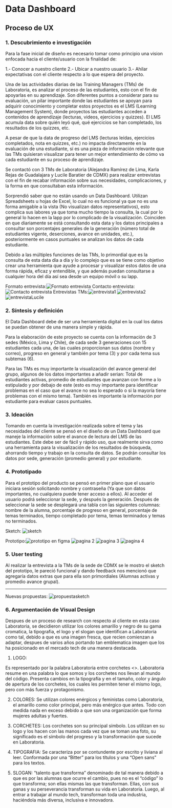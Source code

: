 # **Data Dashboard**

## **Proceso de UX**


### **1. Descubrimiento e investigación**
Para la fase inicial de diseño es necesario tomar como principio una vision enfocada hacia el cliente/usuario con la finalidad de:  

1.- Conocer a nuestro cliente
2.- Ubicar a nuestro usuario
3.- Ahilar expectativas con el cliente respecto a lo que espera del proyecto.

Una de las actividades diarias de las Training Managers (TMs) de Laboratoria, es analizar el proceso de las estudiantes, esto con el fin de apoyarlas en su aprendizaje. Son diferentes puntos a considerar para su evaluación, un pilar importante donde las estudiantes se apoyan para adquirir conocimiento y completar estos proyectos es el LMS (Learning Management System), donde proyectos las estudiantes acceden a contenidos de aprendizaje (lecturas, videos, ejercicios y quizzes). El LMS acumula data sobre quién leyó qué, qué ejercicios se han completado, los resultados de los quizzes, etc.

A pesar de que la data de progreso del LMS (lecturas leídas, ejercicios completados, nota en quizzes, etc.) no impacta directamente en la evaluación de una estudiante, sí es una pieza de información relevante que las TMs quisieran visualizar para tener un mejor entendimiento de cómo va cada estudiante en su proceso de aprendizaje.

Se contactó con 3 TMs de Laboratoria (Alejandra Ramírez de Lima, Karla Rejas de Guadalajara y Lucile Baratier de CDMX) para realizar entrevistas con el fin de recabar información sobre sus necesidades, complicaciones, y la forma en que consultaban esta información.

Sorprendió saber que no están usando un Data Dashboard. Utilizan Spreadsheets u hojas de Excel, lo cual no es funcional ya que no es una forma amigable a la vista (No visualizan datos representativos), esto complica sus labores ya que toma mucho tiempo la consulta, la cual por lo general lo hacen en la lapp por lo complicado de la visualización. Coinciden en que diariamente se está consultando esta data y los datos principales a consultar son porcentajes generales de la generación (número total de estudiantes vigente, deserciones, avance en unidades, etc.), posteriormente en casos puntuales se analizan los datos de cada estudiante.

Debido a las múltiples funciones de las TMs, lo primordial que es la consulta de esta data día a día y lo complejo que es se tiene como objetivo crear una herramienta que ayude a procesar y visualizar estos datos de una forma rápida, eficaz y entendible, y que además puedan consultarse a cualquier hora del día así sea desde un equipo móvil o su lapp.

Formato entrevista:![Formato entrevista](https://github.com/Sanmc84/cdmx-2018-06-bc-core-am-data-dashboard/blob/master/ux/img/FormatoEntrevista.png)
Contacto entrevista:![Contacto entrevista](https://github.com/Sanmc84/cdmx-2018-06-bc-core-am-data-dashboard/blob/master/ux/img/contactandoEntrevista.png)
Entrevistas TMs:![entrevista1](https://github.com/Sanmc84/cdmx-2018-06-bc-core-am-data-dashboard/blob/master/ux/img/entrevista2.png)
![entrevista2](https://github.com/Sanmc84/cdmx-2018-06-bc-core-am-data-dashboard/blob/master/ux/img/entrevista1.png])                
![entrevistaLucile](https://github.com/Sanmc84/cdmx-2018-06-bc-core-am-data-dashboard/blob/master/ux/img/entrevistaLucile.jpg)


### **2. Síntesis y definición**

El Data Dashboard debe de ser una herramienta digital en la cual los datos se puedan obtener de una manera simple y rápida.

Para la elaboración de este proyecto se cuenta con la información de 3 sedes (México, Lima y Chile), de cada sede 3 generaciones con 15 estudiantes cada una, de las cuales proporcionan sus datos (nombre y correo), progreso en general y también por tema (3) y por cada tema sus subtemas (6).

Para las TMs es muy importante la visualización del avance general del grupo, algunos de los datos importantes a añadir serian: Total de estudiantes activas, promedio de estudiantes que avanzan con forme a lo estipulado y por debajo de este (esto es muy importante para identificar problemas en el caso que el avance no sea lo esperado o si la mayoría tiene problemas con el mismo tema). También es importante la información por estudiante para evaluar casos puntuales.


### **3. Ideación**

Tomando en cuenta la investigación realizada sobre el tema y las necesidades del cliente se pensó en el diseño de un Data Dashboard que maneje la información sobre el avance de lectura del LMS de las estudiantes. Este debe ser de fácil y rápido uso, que realmente sirva como una herramienta para la visualización de los resultados de búsqueda, ahorrando tiempo y trabajo en la consulta de datos.
Se podrán consultar los datos por sede, generación (promedio general) y por estudiante.


### **4. Prototipado**

Para el prototipo del producto se pensó en primer plano que el usuario iniciara sesión solicitando nombre y contraseña (Ya que son datos importantes, no cualquiera puede tener acceso a ellos). Al acceder el usuario podrá seleccionar la sede, y después la generación. Después de seleccionar la sede se desplegará una tabla con las siguientes columnas: nombre de la alumna, porcentaje de progreso en general, porcentaje de temas terminados, tiempo completado por tema, temas terminados y temas no terminados.

Sketch: ![sketch](https://github.com/Sanmc84/cdmx-2018-06-bc-core-am-data-dashboard/blob/master/ux/img/sketch1.jpg)

Prototipo:![prototipo en figma ](https://github.com/samglvn/cdmx-2018-06-bc-core-am-data-dashboard/blob/master/ux/Prototipo/Prototipo%20Proyecto%202%20%E2%80%93%20Figma.png)
![pagina 2](https://github.com/samglvn/cdmx-2018-06-bc-core-am-data-dashboard/blob/master/ux/Prototipo/FireShot%20Capture%203%20-%20Prototipo%20Proyecto%202%20%E2%80%93%20Figma_%20-%20https___www.figma.com_file_gpI5I1OD.png)
![pagina 3](https://github.com/samglvn/cdmx-2018-06-bc-core-am-data-dashboard/blob/master/ux/Prototipo/Prototipo%20Proyecto%202%20%E2%80%93%20Figma_%20-%20https___www.figma.com_file_gpI5I1OD.png)
![pagina 4](https://github.com/samglvn/cdmx-2018-06-bc-core-am-data-dashboard/blob/master/ux/Prototipo/FireShot%20Capture%205%20-%20Prototipo%20Proyecto%202%20%E2%80%93%20Figma.png)

### **5. User testing**

Al realizar la entrevista a la TMs de la sede de CDMX se le mostro el sketch del prototipo, le pareció funcional y dando feedback nos mencionó que agregaría datos extras que para ella son primordiales (Alumnas activas y promedio avance grupal).
****

Nuevas propuestas:
![propuestasketch](https://github.com/Sanmc84/cdmx-2018-06-bc-core-am-data-dashboard/blob/master/ux/img/propuestaSketch.jpg)


### **6. Argumentación de Visual Design**
Despues de un proceso de research con respecto al cliente en esta caso Laboratoria, se decidieron utilizar los colores amarillo y negro de su gama cromatica, la tipografia, el logo y el slogan que identifican a Laboratoria como tal, debido a que es una imagen fresca, que recien comienzan a adaptar, despues de varios años portando tan emblematica imagen que los ha posicionado en el mercado tech de una manera destacada.

1. LOGO:

 Es representado por la palabra Laboratoria entre corchetes <>. Laboratoria resume en una palabra lo que somos y los corchetes nos llevan al mundo del código. Presenta cambios en la tipografía y en el tamaño, color y ángulo de apertura de los corchetes, los cuales les permiten tener el mismo logo, pero con más fuerza y protagonismo.

 2. COLORES:
 Se utilizan colores enérgicos y feministas como Laboratoria, el amarillo como color principal, pero  más enérgico que antes.  Todo con medida nada en exceso debido a que son una organización que forma mujeres adultas y fuertes.



 3. CORCHETES:
 Los corchetes son su principal símbolo. Los utilizan en su logo y los hacen con las manos cada vez que se toman una foto, su significado es el símbolo del progreso y la transformación que sucede en Laboratoria.

 4. TIPOGRAFIA:
 Se caracteriza por se contundente por escrito y liviana al leer. Conformada por una “Bitter” para los títulos y una “Open sans” para los textos.

 5. SLOGAN:
 “talento que transforma” denominado de tal manera debido a que es por las alumnas  que ocurre el cambio, pues no es el “código” lo que transforma; son ellas mismas las que transforman. Ellas, con sus ganas y su perseverancia transforman su vida en Laboratoria. Luego, al entrar a trabajar al mundo tech, transforman toda una industria, haciéndola más diversa, inclusiva e innovadora.
